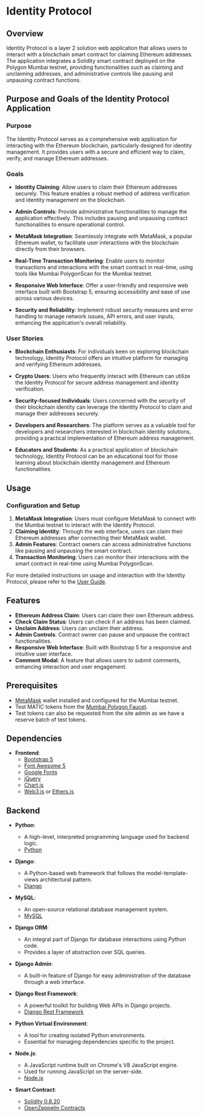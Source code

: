 # Identity Protocol

## Overview

Identity Protocol is a layer 2 solution web application that allows users to interact with a blockchain smart contract for claiming Ethereum addresses. The application integrates a Solidity smart contract deployed on the Polygon Mumbai testnet, providing functionalities such as claiming and unclaiming addresses, and administrative controls like pausing and unpausing contract functions.

## Purpose and Goals of the Identity Protocol Application

### Purpose

The Identity Protocol serves as a comprehensive web application for interacting with the Ethereum blockchain, particularly designed for identity management. It provides users with a secure and efficient way to claim, verify, and manage Ethereum addresses.

### Goals

- **Identity Claiming**: Allow users to claim their Ethereum addresses securely. This feature enables a robust method of address verification and identity management on the blockchain.

- **Admin Controls**: Provide administrative functionalities to manage the application effectively. This includes pausing and unpausing contract functionalities to ensure operational control.

- **MetaMask Integration**: Seamlessly integrate with MetaMask, a popular Ethereum wallet, to facilitate user interactions with the blockchain directly from their browsers.

- **Real-Time Transaction Monitoring**: Enable users to monitor transactions and interactions with the smart contract in real-time, using tools like Mumbai PolygonScan for the Mumbai testnet.

- **Responsive Web Interface**: Offer a user-friendly and responsive web interface built with Bootstrap 5, ensuring accessibility and ease of use across various devices.

- **Security and Reliability**: Implement robust security measures and error handling to manage network issues, API errors, and user inputs, enhancing the application's overall reliability.

### User Stories

- **Blockchain Enthusiasts**: For individuals keen on exploring blockchain technology, Identity Protocol offers an intuitive platform for managing and verifying Ethereum addresses.

- **Crypto Users**: Users who frequently interact with Ethereum can utilize the Identity Protocol for secure address management and identity verification.

- **Security-focused Individuals**: Users concerned with the security of their blockchain identity can leverage the Identity Protocol to claim and manage their addresses securely.

- **Developers and Researchers**: The platform serves as a valuable tool for developers and researchers interested in blockchain identity solutions, providing a practical implementation of Ethereum address management.

- **Educators and Students**: As a practical application of blockchain technology, Identity Protocol can be an educational tool for those learning about blockchain identity management and Ethereum functionalities.

## Usage

### Configuration and Setup

1. **MetaMask Integration**: Users must configure MetaMask to connect with the Mumbai testnet to interact with the Identity Protocol.
2. **Claiming Identity**: Through the web interface, users can claim their Ethereum addresses after connecting their MetaMask wallet.
3. **Admin Features**: Contract owners can access administrative functions like pausing and unpausing the smart contract.
4. **Transaction Monitoring**: Users can monitor their interactions with the smart contract in real-time using Mumbai PolygonScan.

For more detailed instructions on usage and interaction with the Identity Protocol, please refer to the [User Guide](#).

## Features

- **Ethereum Address Claim**: Users can claim their own Ethereum address.
- **Check Claim Status**: Users can check if an address has been claimed.
- **Unclaim Address**: Users can unclaim their address.
- **Admin Controls**: Contract owner can pause and unpause the contract functionalities.
- **Responsive Web Interface**: Built with Bootstrap 5 for a responsive and intuitive user interface.
- **Comment Modal**: A feature that allows users to submit comments, enhancing interaction and user engagement.


## Prerequisites

- [MetaMask](https://metamask.io/) wallet installed and configured for the Mumbai testnet.
- Test MATIC tokens from the [Mumbai Polygon Faucet](https://faucet.polygon.technology/).
- Test tokens can also be requested from the site admin as we have a reserve batch of test tokens.

## Dependencies

- **Frontend**:
  - [Bootstrap 5](https://getbootstrap.com/)
  - [Font Awesome 5](https://fontawesome.com/)
  - [Google Fonts](https://fonts.google.com/)
  - [jQuery](https://jquery.com/)
  - [Chart.js](https://www.chartjs.org/)
  - [Web3.js](https://web3js.readthedocs.io/) or [Ethers.js](https://docs.ethers.io/)

## Backend

- **Python**:
  - A high-level, interpreted programming language used for backend logic.
  - [Python](https://www.python.org/)

- **Django**:
  - A Python-based web framework that follows the model-template-views architectural pattern.
  - [Django](https://www.djangoproject.com/)

- **MySQL**:
  - An open-source relational database management system.
  - [MySQL](https://www.mysql.com/)

- **Django ORM**:
  - An integral part of Django for database interactions using Python code.
  - Provides a layer of abstraction over SQL queries.

- **Django Admin**:
  - A built-in feature of Django for easy administration of the database through a web interface.

- **Django Rest Framework**:
  - A powerful toolkit for building Web APIs in Django projects.
  - [Django Rest Framework](https://www.django-rest-framework.org/)

- **Python Virtual Environment**:
  - A tool for creating isolated Python environments.
  - Essential for managing dependencies specific to the project.

- **Node.js**:
  - A JavaScript runtime built on Chrome's V8 JavaScript engine.
  - Used for running JavaScript on the server-side.
  - [Node.js](https://nodejs.org/)

- **Smart Contract**:
  - [Solidity 0.8.20](https://docs.soliditylang.org/en/v0.8.20/)
  - [OpenZeppelin Contracts](https://openzeppelin.com/contracts/)